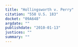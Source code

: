 ```yaml
---
title: "Hollingsworth v. Perry"
citation: "558 U.S. 183"
docket: "09A648"
argdate: ""
publishdate: "2010-01-13"
justices: ""
summary: ""
---
```


